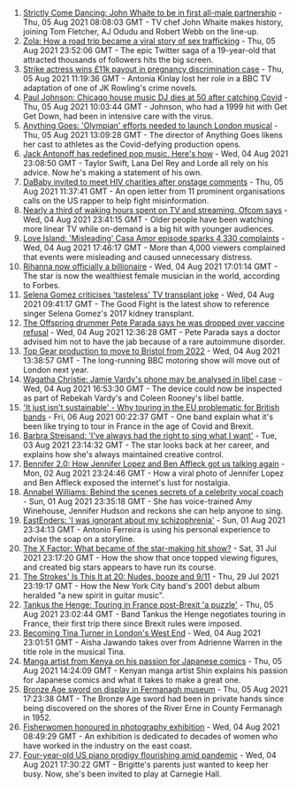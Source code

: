 1. [Strictly Come Dancing: John Whaite to be in first all-male partnership](https://www.bbc.co.uk/news/entertainment-arts-58089932) - Thu, 05 Aug 2021 08:08:03 GMT - TV chef John Whaite makes history, joining Tom Fletcher, AJ Odudu and Robert Webb on the line-up.
2. [Zola: How a road trip became a viral story of sex trafficking](https://www.bbc.co.uk/news/entertainment-arts-58016738) - Thu, 05 Aug 2021 23:52:06 GMT - The epic Twitter saga of a 19-year-old that attracted thousands of followers hits the big screen.
3. [Strike actress wins £11k payout in pregnancy discrimination case](https://www.bbc.co.uk/news/entertainment-arts-58100574) - Thu, 05 Aug 2021 11:19:36 GMT - Antonia Kinlay lost her role in a BBC TV adaptation of one of JK Rowling's crime novels.
4. [Paul Johnson: Chicago house music DJ dies at 50 after catching Covid](https://www.bbc.co.uk/news/entertainment-arts-58100006) - Thu, 05 Aug 2021 10:03:44 GMT - Johnson, who had a 1999 hit with Get Get Down, had been in intensive care with the virus.
5. [Anything Goes: 'Olympian' efforts needed to launch London musical](https://www.bbc.co.uk/news/entertainment-arts-58005674) - Thu, 05 Aug 2021 13:09:28 GMT - The director of Anything Goes likens her cast to athletes as the Covid-defying production opens.
6. [Jack Antonoff has redefined pop music. Here's how](https://www.bbc.co.uk/news/entertainment-arts-58085468) - Wed, 04 Aug 2021 23:08:50 GMT - Taylor Swift, Lana Del Rey and Lorde all rely on his advice. Now he's making a statement of his own.
7. [DaBaby invited to meet HIV charities after onstage comments](https://www.bbc.co.uk/news/newsbeat-58100624) - Thu, 05 Aug 2021 11:37:41 GMT - An open letter from 11 prominent organisations calls on the US rapper to help fight misinformation.
8. [Nearly a third of waking hours spent on TV and streaming, Ofcom says](https://www.bbc.co.uk/news/technology-58086629) - Wed, 04 Aug 2021 23:41:15 GMT - Older people have been watching more linear TV while on-demand is a big hit with younger audiences.
9. [Love Island: 'Misleading' Casa Amor episode sparks 4,330 complaints](https://www.bbc.co.uk/news/entertainment-arts-58085465) - Wed, 04 Aug 2021 17:46:17 GMT - More than 4,000 viewers complained that events were misleading and caused unnecessary distress.
10. [Rihanna now officially a billionaire](https://www.bbc.co.uk/news/world-us-canada-58092465) - Wed, 04 Aug 2021 17:01:14 GMT - The star is now the wealthiest female musician in the world, according to Forbes.
11. [Selena Gomez criticises 'tasteless' TV transplant joke](https://www.bbc.co.uk/news/entertainment-arts-58083763) - Wed, 04 Aug 2021 09:41:17 GMT - The Good Fight is the latest show to reference singer Selena Gomez's 2017 kidney transplant.
12. [The Offspring drummer Pete Parada says he was dropped over vaccine refusal](https://www.bbc.co.uk/news/entertainment-arts-58085459) - Wed, 04 Aug 2021 12:36:28 GMT - Pete Parada says a doctor advised him not to have the jab because of a rare autoimmune disorder.
13. [Top Gear production to move to Bristol from 2022](https://www.bbc.co.uk/news/entertainment-arts-58086981) - Wed, 04 Aug 2021 13:38:57 GMT - The long-running BBC motoring show will move out of London next year.
14. [Wagatha Christie: Jamie Vardy's phone may be analysed in libel case](https://www.bbc.co.uk/news/newsbeat-58093015) - Wed, 04 Aug 2021 16:53:30 GMT - The device could now be inspected as part of Rebekah Vardy's and Coleen Rooney's libel battle.
15. ['It just isn't sustainable' - Why touring in the EU problematic for British bands](https://www.bbc.co.uk/news/entertainment-arts-58006647) - Fri, 06 Aug 2021 00:22:37 GMT - One band explain what it's been like trying to tour in France in the age of Covid and Brexit.
16. [Barbra Streisand: 'I've always had the right to sing what I want'](https://www.bbc.co.uk/news/entertainment-arts-58056164) - Tue, 03 Aug 2021 23:14:32 GMT - The star looks back at her career, and explains how she's always maintained creative control.
17. [Bennifer 2.0: How Jennifer Lopez and Ben Affleck got us talking again](https://www.bbc.co.uk/news/entertainment-arts-58030649) - Mon, 02 Aug 2021 23:24:46 GMT - How a viral photo of Jennifer Lopez and Ben Affleck exposed the internet's lust for nostalgia.
18. [Annabel Williams: Behind the scenes secrets of a celebrity vocal coach](https://www.bbc.co.uk/news/newsbeat-57992447) - Sun, 01 Aug 2021 23:35:18 GMT - She has voice-trained Amy Winehouse, Jennifer Hudson and reckons she can help anyone to sing.
19. [EastEnders: 'I was ignorant about my schizophrenia'](https://www.bbc.co.uk/news/newsbeat-57986350) - Sun, 01 Aug 2021 23:34:13 GMT - Antonio Ferreira is using his personal experience to advise the soap on a storyline.
20. [The X Factor: What became of the star-making hit show?](https://www.bbc.co.uk/news/entertainment-arts-58024286) - Sat, 31 Jul 2021 23:17:20 GMT - How the show that once topped viewing figures, and created big stars appears to have run its course.
21. [The Strokes' Is This It at 20: Nudes, booze and 9/11](https://www.bbc.co.uk/news/entertainment-arts-57967493) - Thu, 29 Jul 2021 23:19:17 GMT - How the New York City band's 2001 debut album heralded "a new spirit in guitar music".
22. [Tankus the Henge: Touring in France post-Brexit 'a puzzle'](https://www.bbc.co.uk/news/entertainment-arts-58063110) - Thu, 05 Aug 2021 23:02:44 GMT - Band Tankus the Henge negotiates touring in France, their first trip there since Brexit rules were imposed.
23. [Becoming Tina Turner in London's West End](https://www.bbc.co.uk/news/entertainment-arts-58017932) - Wed, 04 Aug 2021 23:01:51 GMT - Aisha Jawando takes over from Adrienne Warren in the title role in the musical Tina.
24. [Manga artist from Kenya on his passion for Japanese comics](https://www.bbc.co.uk/news/world-africa-58105542) - Thu, 05 Aug 2021 14:24:09 GMT - Kenyan manga artist Shin explains his passion for Japanese comics and what it takes to make a great one.
25. [Bronze Age sword on display in Fermanagh museum](https://www.bbc.co.uk/news/uk-northern-ireland-58093268) - Thu, 05 Aug 2021 17:23:38 GMT - The Bronze Age sword had been in private hands since being discovered on the shores of the River Erne in County Fermanagh in 1952.
26. [Fisherwomen honoured in photography exhibition](https://www.bbc.co.uk/news/uk-england-norfolk-58077623) - Wed, 04 Aug 2021 08:49:29 GMT - An exhibition is dedicated to decades of women who have worked in the industry on the east coast.
27. [Four-year-old US piano prodigy flourishing amid pandemic](https://www.bbc.co.uk/news/world-us-canada-58094008) - Wed, 04 Aug 2021 17:30:22 GMT - Brigitte's parents just wanted to keep her busy. Now, she's been invited to play at Carnegie Hall.
